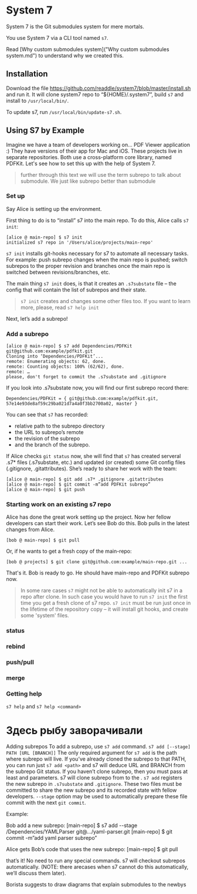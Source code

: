 # System 7

System 7 is the Git submodules system for mere mortals.

You use System 7 via a CLI tool named `s7`.

Read [Why custom submodules system]("Why custom submodules system.md") to understand why we created this.


## Installation

Download the file https://github.com/readdle/system7/blob/master/install.sh and run it.
It will clone system7 repo to “${HOME}/.system7”, build `s7` and install to `/usr/local/bin/`.

To update s7, run `/usr/local/bin/update-s7.sh`.


## Using S7 by Example

Imagine we have a team of developers working on… PDF Viewer application :)
They have versions of their app for Mac and iOS. These projects live in separate repositories. Both use a cross-platform core library, named PDFKit.
Let's see how to set this up with the help of System 7.

> further through this text we will use the term subrepo to talk about submodule. We just like subrepo better than submodule


### Set up

Say Alice is setting up the environment.

First thing to do is to “install” s7 into the main repo. To do this, Alice calls `s7 init`:

```
[alice @ main-repo] $ s7 init
initialized s7 repo in '/Users/alice/projects/main-repo'
```

`s7 init` installs git-hooks necessary for s7 to automate all necessary tasks. For example: push subrepo changes when the main repo is pushed; switch subrepos to the proper revision and branches once the main repo is switched between revisions/branches, etc.

The main thing `s7 init` does, is that it creates an `.s7substate` file – the config that will contain the list of subrepos and their state.

> `s7 init` creates and changes some other files too. If you want to learn more, please, read `s7 help init`

Next, let’s add a subrepo!


### Add a subrepo

```
[alice @ main-repo] $ s7 add Dependencies/PDFKit git@github.com:example/pdfkit.git
Cloning into ‘Dependencies/PDFKit’...
remote: Enumerating objects: 62, done.
remote: Counting objects: 100% (62/62), done.
remote: …
please, don't forget to commit the .s7substate and .gitignore
```

If you look into .s7substate now, you will find our first subrepo record there:

```
Dependencies/PDFKit = { git@github.com:example/pdfkit.git, 57e14e93de8af59c29ba021d7a4a0f3bb2700a02, master }
```

You can see that `s7` has recorded:
  - relative path to the subrepo directory
  - the URL to subrepo’s remote
  - the revision of the subrepo
  - and the branch of the subrepo.

If Alice checks `git status` now, she will find that `s7` has created serveral .s7* files (.s7substate, etc.) and updated (or created) some Git config files (.gitignore, .gitattributes).
She’s ready to share her work with the team:

```
[alice @ main-repo] $ git add .s7* .gitignore .gitattributes
[alice @ main-repo] $ git commit -m”add PDFKit subrepo”
[alice @ main-repo] $ git push
```

### Starting work on an existing s7 repo

Alice has done the great work setting up the project. Now her fellow developers can start their work. Let’s see Bob do this.
Bob pulls in the latest changes from Alice.

```
[bob @ main-repo] $ git pull
```

Or, if he wants to get a fresh copy of the main-repo:

```
[bob @ projects] $ git clone git@github.com:example/main-repo.git ...
```

That's it. Bob is ready to go. He should have main-repo and PDFKit subrepo now.

> In some rare cases `s7` might not be able to automatically init s7 in a repo after clone.
> In such case you would have to run `s7 init` the first time you get a fresh clone of s7 repo.
> `s7 init` must be run just once in the lifetime of the repository copy – it will install git hooks, and create some 'system' files.


### status

### rebind

### push/pull

### merge

### Getting help

`s7 help` and `s7 help <command>`


# Здесь рыбу заворачивали


Adding subrepos
To add a subrepo, use `s7 add` command.
`s7 add [--stage] PATH [URL [BRANCH]]`
The only required argument for `s7 add` is the path where subrepo will live.
If you’ve already cloned the subrepo to that PATH, you can run just `s7 add <path>` and s7 will deduce URL and BRANCH from the subrepo Git status.
If you haven’t clone subrepo, then you must pass at least <path> and <url> parameters. s7 will clone subrepo from <url> to the <path>.
`s7 add` registers the new subrepo in `.s7substate` and `.gitignore`. These two files must be committed to share the new subrepo and its recorded state with fellow developers. `--stage` option may be used to automatically prepare these file commit with the next `git commit`.

Example:

Bob add a new subrepo:
	[main-repo] $ s7 add --stage /Dependencies/YAMLParser git@.../yaml-parser.git
	[main-repo] $ git commit -m”add yaml parser subrepo”

Alice gets Bob’s code that uses the new subrepo:
	[main-repo] $ git pull

that’s it! No need to run any special commands. s7 will checkout subrepos automatically. (NOTE: there arecases when s7 cannot do this automatically, we’ll discuss them later).


Borista suggests to draw diagrams that explain submodules to the newbys

